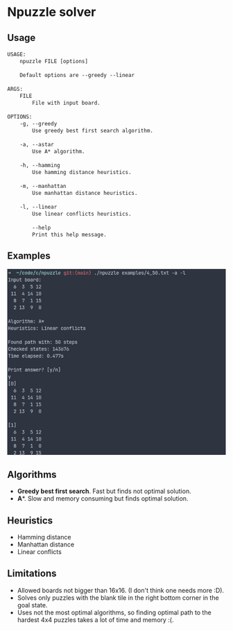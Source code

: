 # Npuzzle solver

## Usage

```
USAGE:
    npuzzle FILE [options]

    Default options are --greedy --linear

ARGS:
    FILE
        File with input board.

OPTIONS:
    -g, --greedy
        Use greedy best first search algorithm.

    -a, --astar
        Use A* algorithm.

    -h, --hamming
        Use hamming distance heuristics.

    -m, --manhattan
        Use manhattan distance heuristics.

    -l, --linear
        Use linear conflicts heuristics.

        --help
        Print this help message.
```

## Examples

![npuzzle](./examples/example.png "npuzzle")

## Algorithms

- **Greedy best first search**. Fast but finds not optimal solution.
- **A***. Slow and memory consuming but finds optimal solution.

## Heuristics

- Hamming distance
- Manhattan distance
- Linear conflicts

## Limitations

- Allowed boards not bigger than 16x16. (I don't think one needs more :D).
- Solves only puzzles with the blank tile in the right bottom corner in the
goal state.
- Uses not the most optimal algorithms, so finding optimal path to the hardest
4x4 puzzles takes a lot of time and memory :(.
